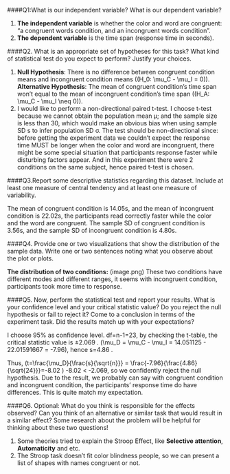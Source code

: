 ####Q1:What is our independent variable? What is our dependent variable?

1. **The independent variable** is whether the color and word are congruent: “a congruent words condition, and an incongruent words condition”.
2. **The dependent variable** is the time span (response time in seconds).

####Q2. What is an appropriate set of hypotheses for this task? What kind of statistical test do you expect to perform? Justify your choices.

1. **Null Hypothesis**: There is no difference between congruent condition means and incongruent condition means ((H_0: \mu_C - \mu_I = 0)).
	**Alternative Hypothesis**: The mean of congruent condition’s time span won’t equal to the mean of incongruent condition’s time span ((H_A: \mu_C - \mu_I \neq 0)).
2. I would like to perform a non-directional paired t-test.
	I choose t-test because we cannot obtain the population mean μ; and the sample size is less than 30, which would make an obvious bias when using sample SD s to infer population SD σ.
	The test should be non-directional since: before getting the experiment data we couldn’t expect the response time MUST be longer when the color and word are incongruent, there might be some special situation that participants response faster while disturbing factors appear.
	And in this experiment there were 2 conditions on the same subject, hence paired t-test is chosen.

####Q3.Report some descriptive statistics regarding this dataset. Include at least one measure of central tendency and at least one measure of variability.

The mean of congruent condition is 14.05s, and the mean of incongruent condition is 22.02s, the participants read correctly faster while the color and the word are congruent.
The sample SD of congruent condition is 3.56s, and the sample SD of incongruent condition is 4.80s.

####Q4. Provide one or two visualizations that show the distribution of the sample data. Write one or two sentences noting what you observe about the plot or plots.

**The distribution of two conditions:**
(image.png)
These two conditions have different modes and different ranges, it seems with incongruent condition, participants took more time to response.

####Q5. Now, perform the statistical test and report your results. What is your confidence level and your critical statistic value? Do you reject the null hypothesis or fail to reject it? Come to a conclusion in terms of the experiment task. Did the results match up with your expectations?

I choose 95% as confidence level.
df=n-1=23, by checking the t-table, the critical statistic value is ±2.069 .
(\mu_D = \mu_C - \mu_I = 14.051125 - 22.01591667 = -7.96), hence s=4.86 .


Thus,
(t=\frac{\mu_D}{\frac{s}{\sqrt{n}}} = \frac{-7.96}{\frac{4.86}{\sqrt{24}}}=-8.02
)
-8.02 < -2.069, so we confidently reject the null hypothesis.
Due to the result, we probably can say with congruent condition and incongruent condition, the participants’ response time do have differences. This is quite match my expectation.

####Q6. Optional: What do you think is responsible for the effects observed? Can you think of an alternative or similar task that would result in a similar effect? Some research about the problem will be helpful for thinking about these two questions!
1. Some theories tried to explain the Stroop Effect, like **Selective attention**, **Automaticity** and etc.
2. The Stroop task doesn’t fit color blindness people, so we can present a list of shapes with names congruent or not.
